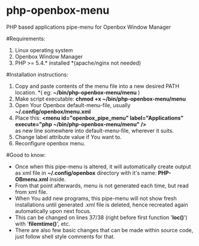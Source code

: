 # php-openbox-menu
PHP based applications pipe-menu for Openbox Window Manager

#Requirements: 

1. Linux operating system
2. Openbox Window Manager
3. PHP >= 5.4.* installed *(apache/nginx not needed)

#Installation instructions:

1. Copy and paste contents of the menu file into a new desired PATH location. *( eg: <b>~/bin/php-openbox-menu/menu</b> )
2. Make script executable: <b>chmod +x ~/bin/php-openbox-menu/menu</b>
3. Open Your Openbox default-menu-file, usually <b>~/.config/openbox/menu.xml</b>
4. Place this: <b>&lt;menu id="openbox_pipe_menu" label="Applications" execute="php ~/bin/php-openbox-menu/menu" /&gt;</b> <br> as new line somewhere into default-menu-file, wherever it suits.
5. Change label attribute value if You want to. 
6. Reconfigure openbox menu.

#Good to know:

- Once when this pipe-menu is altered, it will automatically create output as xml file in <b>~/.config/openbox</b> directory with it's name: <b>PHP-OBmenu.xml</b> inside. 
- From that point afterwards, menu is not generated each time, but read from xml file. 
- When You add new programs, this pipe-menu will not show fresh installations until generated .xml file is deleted, hence recreated again automatically upon next focus.
- This can be changed on lines 37/38 (right before first function '<b>loc()</b>') with '<b>filemtime()</b>', etc.
- There are also few basic changes that can be made within source code, just follow shell style comments for that.
